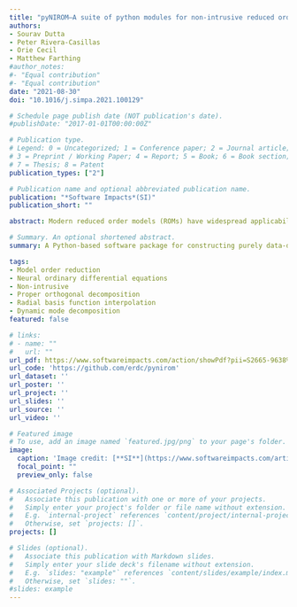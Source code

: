 ```yaml
---
title: "pyNIROM—A suite of python modules for non-intrusive reduced order modeling of time-dependent problems"
authors:
- Sourav Dutta
- Peter Rivera-Casillas
- Orie Cecil
- Matthew Farthing
#author_notes:
#- "Equal contribution"
#- "Equal contribution"
date: "2021-08-30"
doi: "10.1016/j.simpa.2021.100129"

# Schedule page publish date (NOT publication's date).
#publishDate: "2017-01-01T00:00:00Z"

# Publication type.
# Legend: 0 = Uncategorized; 1 = Conference paper; 2 = Journal article;
# 3 = Preprint / Working Paper; 4 = Report; 5 = Book; 6 = Book section;
# 7 = Thesis; 8 = Patent
publication_types: ["2"]

# Publication name and optional abbreviated publication name.
publication: "*Software Impacts*(SI)"
publication_short: ""

abstract: Modern reduced order models (ROMs) have widespread applicability in computational science and engineering as they allow accurate simulation of complex, nonlinear problems with minimal computational cost. In this paper, we introduce a Python-based implementation of a suite of data-driven ROM techniques for dynamical systems governed by time-dependent, nonlinear partial differential equations (PDEs). The versatility and accuracy of the presented ROM frameworks have been demonstrated with various numerical experiments in multiple publications. Therefore, this module is suitable not only as a tool for users in the industry, but it also provides a framework for researchers in academia to pursue further development.

# Summary. An optional shortened abstract.
summary: A Python-based software package for constructing purely data-driven reduced order models of time-dependent PDEs.

tags:
- Model order reduction
- Neural ordinary differential equations
- Non-intrusive
- Proper orthogonal decomposition
- Radial basis function interpolation
- Dynamic mode decomposition
featured: false

# links:
# - name: ""
#   url: ""
url_pdf: https://www.softwareimpacts.com/action/showPdf?pii=S2665-9638%2821%2900052-X
url_code: 'https://github.com/erdc/pynirom'
url_dataset: ''
url_poster: ''
url_project: ''
url_slides: ''
url_source: ''
url_video: ''

# Featured image
# To use, add an image named `featured.jpg/png` to your page's folder.
image:
  caption: 'Image credit: [**SI**](https://www.softwareimpacts.com/article/S2665-9638(21)00052-X/fulltext)'
  focal_point: ""
  preview_only: false

# Associated Projects (optional).
#   Associate this publication with one or more of your projects.
#   Simply enter your project's folder or file name without extension.
#   E.g. `internal-project` references `content/project/internal-project/index.md`.
#   Otherwise, set `projects: []`.
projects: []

# Slides (optional).
#   Associate this publication with Markdown slides.
#   Simply enter your slide deck's filename without extension.
#   E.g. `slides: "example"` references `content/slides/example/index.md`.
#   Otherwise, set `slides: ""`.
#slides: example
---
```

